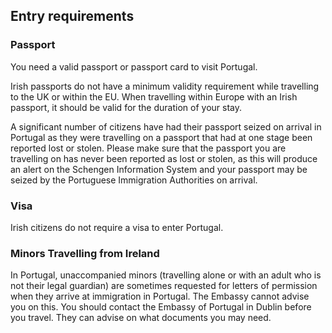 ## Entry requirements

### Passport

You need a valid passport or passport card to visit Portugal.

Irish passports do not have a minimum validity requirement while travelling to the UK or within the EU. When travelling within Europe with an Irish passport, it should be valid for the duration of your stay.

A significant number of citizens have had their passport seized on arrival in Portugal as they were travelling on a passport that had at one stage been reported lost or stolen. Please make sure that the passport you are travelling on has never been reported as lost or stolen, as this will produce an alert on the Schengen Information System and your passport may be seized by the Portuguese Immigration Authorities on arrival.

### **Visa**

Irish citizens do not require a visa to enter Portugal.

### **Minors Travelling from Ireland**

In Portugal, unaccompanied minors (travelling alone or with an adult who is not their legal guardian) are sometimes requested for letters of permission when they arrive at immigration in Portugal. The Embassy cannot advise you on this. You should contact the Embassy of Portugal in Dublin before you travel. They can advise on what documents you may need.